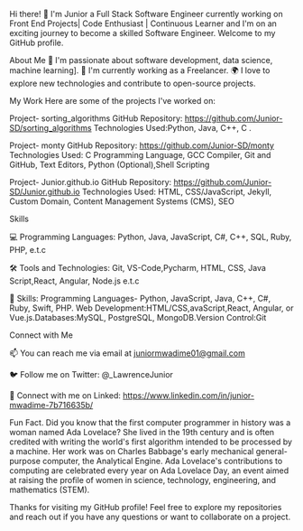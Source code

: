 Hi there! 👋 I'm Junior a Full Stack Software Engineer currently working on Front End Projects| Code Enthusiast | Continuous Learner and I'm on an exciting journey to become a skilled Software Engineer. 
Welcome to my GitHub profile.

About Me
🌟 I'm passionate about software development, data science, machine learning].
💼 I'm currently working as a Freelancer.
🌍 I love to explore new technologies and contribute to open-source projects.

My Work
Here are some of the projects I've worked on:

Project- sorting_algorithms
GitHub Repository: https://github.com/Junior-SD/sorting_algorithms
Technologies Used:Python, Java, C++, C .

Project- monty
GitHub Repository: https://github.com/Junior-SD/monty
Technologies Used: C Programming Language, GCC Compiler, Git and GitHub, Text Editors, Python (Optional),Shell Scripting

Project- Junior.github.io
GitHub Repository: https://github.com/Junior-SD/Junior.github.io
Technologies Used: HTML, CSS/JavaScript, Jekyll, Custom Domain, Content Management Systems (CMS), SEO 

Skills

💻 Programming Languages: Python, Java, JavaScript, C#, C++, SQL, Ruby, PHP, e.t.c

🛠️ Tools and Technologies: Git, VS-Code,Pycharm, HTML, CSS, Java Script,React, Angular, Node.js e.t.c

🧠 Skills: Programming Languages- Python, JavaScript, Java, C++, C#, Ruby, Swift, PHP. Web Development:HTML/CSS,avaScript,React, Angular, or Vue.js.Databases:MySQL, PostgreSQL, MongoDB.Version Control:Git

Connect with Me

📫 You can reach me via email at juniormwadime01@gmail.com

🐦 Follow me on Twitter: @_LawrenceJunior

💼 Connect with me on Linked: https://www.linkedin.com/in/junior-mwadime-7b716635b/

Fun Fact.
Did you know that the first computer programmer in history was a woman named Ada Lovelace? She lived in the 19th century and is often credited with writing the world's first algorithm intended to be processed by a machine. Her work was on Charles Babbage's early mechanical general-purpose computer, the Analytical Engine. Ada Lovelace's contributions to computing are celebrated every year on Ada Lovelace Day, an event aimed at raising the profile of women in science, technology, engineering, and mathematics (STEM).

Thanks for visiting my GitHub profile! Feel free to explore my repositories and reach out if you have any questions or want to collaborate on a project.
